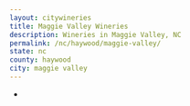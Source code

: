 ```yaml
---
layout: citywineries
title: Maggie Valley Wineries
description: Wineries in Maggie Valley, NC
permalink: /nc/haywood/maggie-valley/
state: nc
county: haywood
city: maggie valley
---
```

-
